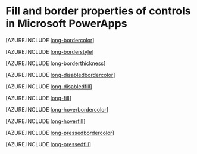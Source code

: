 <properties
    pageTitle="Fill and border properties | Microsoft PowerApps"
    description="Reference material for properties such as Fill, BorderColor, BorderStyle, and BorderThickness"
    services=""
    suite="powerapps"
    documentationCenter="na"
    authors="aftowen"
    manager="erikre"
    editor=""
    tags=""/>

<tags
   ms.service="powerapps"
   ms.devlang="na"
   ms.topic="article"
   ms.tgt_pltfrm="na"
   ms.workload="na"
   ms.date="02/19/2016"
   ms.author="anneta"/>

# Fill and border properties of controls in Microsoft PowerApps #

[AZURE.INCLUDE [long-bordercolor](../../includes/long-bordercolor.md)]

[AZURE.INCLUDE [long-borderstyle](../../includes/long-borderstyle.md)]

[AZURE.INCLUDE [long-borderthickness](../../includes/long-borderthickness.md)]

[AZURE.INCLUDE [long-disabledbordercolor](../../includes/long-disabledbordercolor.md)]

[AZURE.INCLUDE [long-disabledfill](../../includes/long-disabledfill.md)]

[AZURE.INCLUDE [long-fill](../../includes/long-fill.md)]

[AZURE.INCLUDE [long-hoverbordercolor](../../includes/long-hoverbordercolor.md)]

[AZURE.INCLUDE [long-hoverfill](../../includes/long-hoverfill.md)]

[AZURE.INCLUDE [long-pressedbordercolor](../../includes/long-pressedbordercolor.md)]

[AZURE.INCLUDE [long-pressedfill](../../includes/long-pressedfill.md)]
